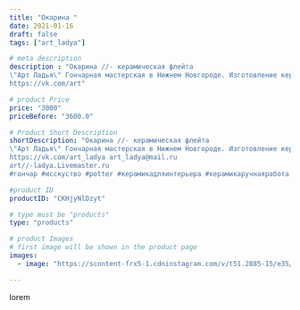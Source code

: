 ```yaml
---
title: "Окарина "
date: 2021-01-16
draft: false
tags: ["art_ladya"]

# meta description
description : "Окарина //- керамическая флейта 
\"Арт Ладья\" Гончарная мастерская в Нижнем Новгороде. Изготовление керамики и мастер//-классы по обучению. 
https://vk.com/art"

# product Price
price: "3000"
priceBefore: "3600.0"

# Product Short Description
shortDescription: "Окарина //- керамическая флейта 
\"Арт Ладья\" Гончарная мастерская в Нижнем Новгороде. Изготовление керамики и мастер//-классы по обучению. 
https://vk.com/art_ladya art_ladya@mail.ru 
art//-ladya.Livemaster.ru
#гончар #исскуство #potter #керамикадляинтерьера #керамикаручнаяработа #гончарнаямастерская #керамиканазаказ #handmade #okarina #керамика #эксклюзивнаякерамика #music #ceramicar #claygoods #музыка #earthenware #ceramic #design #окарина #ocarina #flute #ceramicart #керамическаяфлейта #флейта #clay #калибри #авторскаякерамика"

#product ID
productID: "CKHjyNlDzyt"

# type must be "products"
type: "products"

# product Images
# first image will be shown in the product page
images:
  - image: "https://scontent-frx5-1.cdninstagram.com/v/t51.2885-15/e35/139490453_907115046710087_2221148178545781959_n.jpg?_nc_ht=scontent-frx5-1.cdninstagram.com&_nc_cat=111&_nc_ohc=hrNxDjuKr2EAX8oHX29&edm=APU89FABAAAA&ccb=7-4&oh=9889ac15d2002ec78bb8fc5a3d311395&oe=612B162F&_nc_sid=86f79a&ig_cache_key=MjQ4ODExNDcwMTMyNzYxMzEwMQ%3D%3D.2-ccb7-4"

---
```

lorem
